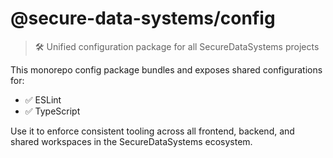 # @secure-data-systems/config

> 🛠 Unified configuration package for all SecureDataSystems projects

This monorepo config package bundles and exposes shared configurations for:

- ✅ ESLint
- ✅ TypeScript

Use it to enforce consistent tooling across all frontend, backend, and shared workspaces in the SecureDataSystems ecosystem.
